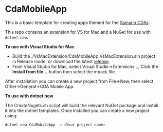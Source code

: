 # CdaMobileApp

This is a basic template for creating apps themed for the [Xamarin CDAs]().

This repo contains an extension for VS for Mac and a NuGet for use with `dotnet new`.

**To use with Visual Studio for Mac**

* Build the ./VsMacExtension/CdaMobileApp.VsMacExtension.sln project in Release mode, or download the latest [release](https://github.com/jimbobbennett/CdaMobileApp-Template/releases).
* From Visual Studio for Mac, select Visual Studio->Extensions..., Click the __Install from file...__ button then select the mpack file.

After installation you can create a new project from File->New, then select Other->General->CDA Mobile App.

**To use with dotnet new**

The CreateNugets.sh script will build the relevant NuGet package and install it into the dotnet templates.
Once installed you can create a new project using:

```bash
dotnet new CdaMobileApp -o <Your project name>
```